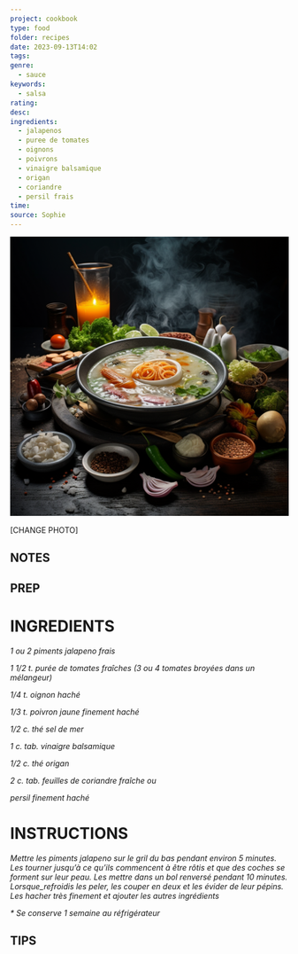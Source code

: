 ```yaml
---
project: cookbook
type: food
folder: recipes
date: 2023-09-13T14:02
tags: 
genre:
  - sauce
keywords:
  - salsa
rating: 
desc: 
ingredients:
  - jalapenos
  - puree de tomates
  - oignons
  - poivrons
  - vinaigre balsamique
  - origan
  - coriandre
  - persil frais
time: 
source: Sophie
---
```


![IMAGE](_default.png)


[CHANGE PHOTO]


## NOTES




## PREP


# INGREDIENTS

_1 ou 2 piments jalapeno frais_

_1 1/2 t. purée de tomates fraîches_
_(3 ou 4 tomates broyées dans un_
_mélangeur)_

_1/4 t. oignon haché_

_1/3 t. poivron jaune finement haché_

_1/2 c. thé sel de mer_

_1 c. tab. vinaigre balsamique_

_1/2 c. thé origan_

_2 c. tab. feuilles de coriandre fraîche ou_

_persil finement haché_



# INSTRUCTIONS

_Mettre les piments jalapeno sur le gril du bas_
_pendant environ 5 minutes. Les tourner jusqu’à_
_ce qu’ils commencent à être rôtis et que_
_des coches se forment sur leur peau. Les mettre_
_dans un bol renversé pendant 10 minutes._
_Lorsque_refroidis les peler, les couper en_
_deux et les évider de leur pépins. Les hacher_
_très finement et ajouter les autres ingrédients_

_* Se conserve 1 semaine au réfrigérateur_



## TIPS



